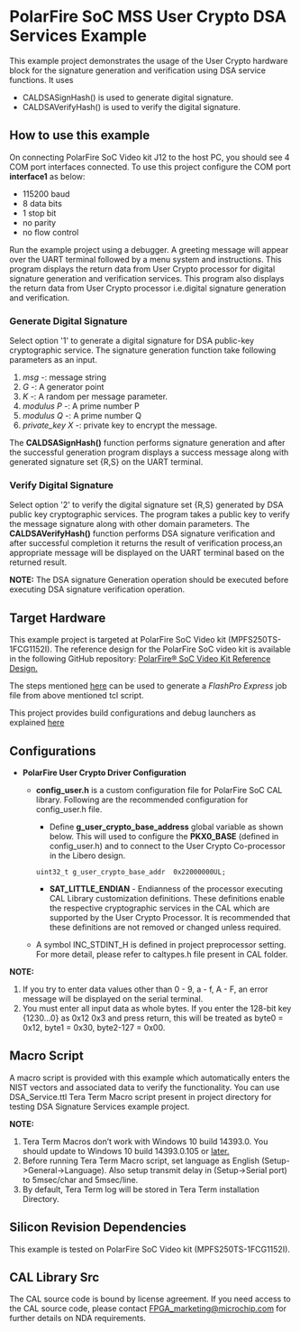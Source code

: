 # PolarFire SoC MSS User Crypto DSA Services Example

This example project demonstrates the usage of the User Crypto hardware block for 
the signature generation and verification using DSA service functions. It uses

 - CALDSASignHash() is used to generate digital signature.
 - CALDSAVerifyHash() is used to verify the digital signature.

    
## How to use this example

On connecting PolarFire SoC Video kit J12 to the host PC, you should see 4 COM
port interfaces connected. To use this project configure the COM port
**interface1** as below:
 - 115200 baud
 - 8 data bits
 - 1 stop bit
 - no parity
 - no flow control

Run the example project using a debugger. A greeting message will appear over the 
UART terminal followed by a menu system and instructions. This program displays
the return data from User Crypto processor for digital signature generation and
verification services. This program also displays the return data from User
Crypto processor i.e.digital signature generation and verification.

### Generate Digital Signature

Select option '1' to generate a digital signature for DSA public-key cryptographic
service. The signature generation function take following parameters as an input. 
1. *msg* -: message string 
2. *G* -: A generator point
3. *K* -: A random per message parameter. 
4. *modulus P* -: A prime number P  
4. *modulus Q* -: A prime number Q  
5. *private_key X* -: private key to encrypt the message.

The **CALDSASignHash()** function performs signature generation and after the 
successful generation program displays a success message along with 
generated signature set {R,S} on the UART terminal. 

### Verify Digital Signature

Select option '2' to verify the digital signature set {R,S} generated by DSA
public key cryptographic services. The program takes a public key to verify the
message signature along with other domain parameters. The **CALDSAVerifyHash()**
function performs DSA signature verification and after successful completion it
returns the result of verification process,an appropriate message will be
displayed on the UART terminal based on the returned result. 

**NOTE:** 
The DSA signature Generation operation should be executed before executing DSA
signature verification operation.

## Target Hardware

This example project is targeted at PolarFire SoC Video kit (MPFS250TS-1FCG1152I).
The reference design for the PolarFire SoC video kit is available in the
following GitHub repository: [PolarFire® SoC Video Kit Reference Design.](https://github.com/polarfire-soc/polarfire-soc-video-kit-reference-design)

The steps mentioned [here](https://github.com/polarfire-soc/polarfire-soc-video-kit-reference-design)
can be used to generate a *FlashPro Express* job file from above mentioned tcl
script.

This project provides build configurations and debug launchers as explained [here](https://mi-v-ecosystem.github.io/redirects/repo-polarfire-soc-bare-metal-examples)

## Configurations

- **PolarFire User Crypto Driver Configuration**
   - **config_user.h** is a custom configuration file for PolarFire SoC CAL
     library. Following are the recommended configuration for config_user.h file.
      
      - Define **g_user_crypto_base_address** global variable as shown below.
        This will used to configure the **PKX0_BASE** (defined in config_user.h)
        and to connect to the User Crypto Co-processor in the Libero design.

     `uint32_t g_user_crypto_base_addr  0x22000000UL;`

      - **SAT_LITTLE_ENDIAN** - Endianness of the processor executing CAL
        Library customization definitions. These definitions enable the
        respective cryptographic services in the CAL which are supported by the
        User Crypto Processor. It is recommended that these definitions are not
        removed or changed unless required. 

   - A symbol INC_STDINT_H is defined in project preprocessor setting. For more
     detail, please refer to caltypes.h file present in CAL folder.

**NOTE:**
   1. If you try to enter data values other than 0 - 9, a - f, A - F, an error 
      message will be displayed on the serial terminal.
   2. You must enter all input data as whole bytes. If you enter the 128-bit
      key {1230...0} as 0x12 0x3 and press return, this will be treated as
      byte0 = 0x12, byte1 = 0x30, byte2-127 = 0x00.

## Macro Script

A macro script is provided with this example which automatically enters the NIST
vectors and associated data to verify the functionality. You can use
DSA_Service.ttl Tera Term Macro script present in project directory for testing
DSA Signature Services example project.

**NOTE:**
1. Tera Term Macros don’t work with Windows 10 build 14393.0. You should update
   to Windows 10 build 14393.0.105 or [later.](https://osdn.net/ticket/browse.php?group_id=1412&tid=36526) 
2. Before running Tera Term Macro script, set language as English 
   (Setup->General->Language). Also setup transmit delay in (Setup->Serial port)
   to 5msec/char and 5msec/line.
3. By default, Tera Term log will be stored in Tera Term installation Directory.

## Silicon Revision Dependencies

This example is tested on PolarFire SoC Video kit (MPFS250TS-1FCG1152I).

## CAL Library Src

The CAL source code is bound by license agreement. If you need access to the CAL
source code, please contact FPGA_marketing@microchip.com for further details on
NDA requirements.